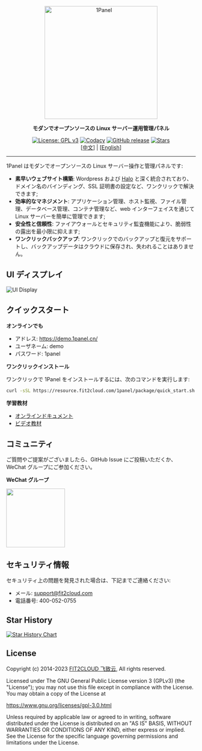 <p align="center"><a href="https://1panel.cn"><img src="http://1panel.oss-cn-hangzhou.aliyuncs.com/img/1panel-logo.png" alt="1Panel" width="300" /></a></p>
<p align="center"><b>モダンでオープンソースの Linux サーバー運用管理パネル</b></p>
<p align="center">
  <a href="https://www.gnu.org/licenses/gpl-3.0.html"><img src="https://shields.io/github/license/1Panel-dev/1Panel" alt="License: GPL v3"></a>
  <a href="https://app.codacy.com/gh/1Panel-dev/1Panel?utm_source=github.com&utm_medium=referral&utm_content=1Panel-dev/1Panel&utm_campaign=Badge_Grade_Dashboard"><img src="https://app.codacy.com/project/badge/Grade/da67574fd82b473992781d1386b937ef" alt="Codacy"></a>
  <a href="https://github.com/1Panel-dev/1Panel/releases"><img src="https://img.shields.io/github/v/release/1Panel-dev/1Panel" alt="GitHub release"></a>
  <a href="https://github.com/1Panel-dev/1Panel"><img src="https://img.shields.io/github/stars/1Panel-dev/1Panel?color=%231890FF&style=flat-square" alt="Stars"></a><br>
  [<a href="README.md">中文</a>] | [<a href="README_EN.md">English</a>]
</p>

------------------------------

1Panel はモダンでオープンソースの Linux サーバー操作と管理パネルです:

- **素早いウェブサイト構築**: Wordpress および [Halo](https://github.com/halo-dev/halo/) と深く統合されており、ドメイン名のバインディング、SSL 証明書の設定など、ワンクリックで解決できます;
- **効率的なマネジメント**: アプリケーション管理、ホスト監視、ファイル管理、データベース管理、コンテナ管理など、web インターフェイスを通じて Linux サーバーを簡単に管理できます;
- **安全性と信頼性**: ファイアウォールとセキュリティ監査機能により、脆弱性の露出を最小限に抑えます;
- **ワンクリックバックアップ**: ワンクリックでのバックアップと復元をサポートし、バックアップデータはクラウドに保存され、失われることはありません。

## UI ディスプレイ

![UI Display](https://resource.fit2cloud.com/1panel/img/overview_en.png)

## クイックスタート

**オンラインでも**

- アドレス: <https://demo.1panel.cn/>
- ユーザネーム: demo
- パスワード: 1panel

**ワンクリックインストール**

ワンクリックで 1Panel をインストールするには、次のコマンドを実行します:

```sh
curl -sSL https://resource.fit2cloud.com/1panel/package/quick_start.sh -o quick_start.sh && sudo bash quick_start.sh
```

**学習教材**

- [オンラインドキュメント](https://1panel.cn/docs/)
- [ビデオ教材](https://space.bilibili.com/510493147/channel/collectiondetail?sid=1199760)

## コミュニティ

ご質問やご提案がございましたら、GitHub Issue にご投稿いただくか、WeChat グループにご参加ください。

**WeChat グループ**

<img src="https://1panel.cn/img/wechat-group.jpg" width="156" height="156"/>

## セキュリティ情報

セキュリティ上の問題を発見された場合は、下記までご連絡ください:

- メール: support@fit2cloud.com
- 電話番号: 400-052-0755

## Star History

[![Star History Chart](https://api.star-history.com/svg?repos=1Panel-dev/1Panel&type=Date)](https://star-history.com/#1Panel-dev/1Panel&Date)

## License

Copyright (c) 2014-2023 [FIT2CLOUD 飞致云](https://fit2cloud.com/), All rights reserved.

Licensed under The GNU General Public License version 3 (GPLv3)  (the "License"); you may not use this file except in compliance with the License. You may obtain a copy of the License at

<https://www.gnu.org/licenses/gpl-3.0.html>

Unless required by applicable law or agreed to in writing, software distributed under the License is distributed on an "AS IS" BASIS, WITHOUT WARRANTIES OR CONDITIONS OF ANY KIND, either express or implied. See the License for the specific language governing permissions and limitations under the License.
